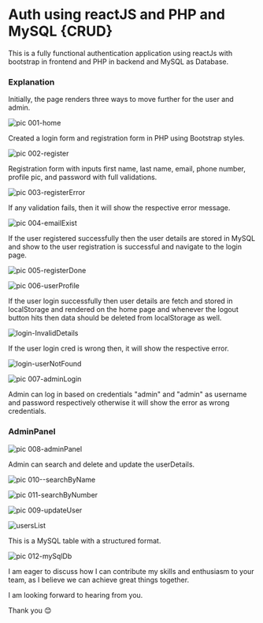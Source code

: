 # Auth using reactJS and PHP and MySQL {CRUD}

This is a fully functional authentication application using reactJs with bootstrap in frontend and PHP in backend and MySQL as Database.



### Explanation
Initially, the page renders three ways to move further for the user and admin.

![pic 001-home](https://github.com/manasakoraganji/Edgroom_AuthApp/assets/95481269/096fd04c-7115-4eeb-ace0-3aa2f4c57774)

Created a login form and registration form in PHP using Bootstrap styles.

![pic 002-register](https://github.com/manasakoraganji/Edgroom_AuthApp/assets/95481269/6d3ab49e-59d2-4771-8c64-bfd358e54820)

Registration form with inputs first name, last name, email, phone number, profile pic, and password with full validations.

![pic 003-registerError](https://github.com/manasakoraganji/Edgroom_AuthApp/assets/95481269/0d40520a-ccd0-4db1-84d2-0c91270b510e)

If any validation fails, then it will show the respective error message.

![pic 004-emailExist](https://github.com/manasakoraganji/Edgroom_AuthApp/assets/95481269/4d24494c-a414-475d-aa34-142903549aca)

If the user registered successfully then the user details are stored in MySQL and show to the user registration is successful and navigate to the login page.

![pic 005-registerDone](https://github.com/manasakoraganji/Edgroom_AuthApp/assets/95481269/49401a1d-2ac0-40e9-a180-a0f984948426)

![pic 006-userProfile](https://github.com/manasakoraganji/Edgroom_AuthApp/assets/95481269/95dfcee0-807d-4535-a79c-48b66e23a9a7)

If the user login successfully then user details are fetch and stored in localStorage and rendered on the home page and whenever the logout button hits then data should be deleted from localStorage as well.

![login-InvalidDetails](https://github.com/manasakoraganji/Edgroom_AuthApp/assets/95481269/60276066-94b1-4a0f-aafc-ecd2f355d385)

If the user login cred is wrong then, it will show the respective error.

![login-userNotFound](https://github.com/manasakoraganji/Edgroom_AuthApp/assets/95481269/49457d9d-f02b-4633-b5c9-f703b8c5f073)



![pic 007-adminLogin](https://github.com/manasakoraganji/Edgroom_AuthApp/assets/95481269/51da260a-6199-4e06-a33b-ceba7f0d8a9d)

Admin can log in based on credentials "admin" and "admin" as username and password respectively otherwise it will show the error as wrong credentials.

### AdminPanel
![pic 008-adminPanel](https://github.com/manasakoraganji/Edgroom_AuthApp/assets/95481269/59e1e4d0-5b44-44f8-998e-d282d8b52ba1)


Admin can search and delete and update the userDetails.

![pic 010--searchByName](https://github.com/manasakoraganji/Edgroom_AuthApp/assets/95481269/849ff334-65ed-4185-8804-6e159f6ae5a6)

![pic 011-searchByNumber](https://github.com/manasakoraganji/Edgroom_AuthApp/assets/95481269/8a55ea58-fa88-4052-891e-9a95addaede8)

![pic 009-updateUser](https://github.com/manasakoraganji/Edgroom_AuthApp/assets/95481269/401a6e85-62de-4b85-a351-7df816ff9259)

![usersList](https://github.com/manasakoraganji/Edgroom_AuthApp/assets/95481269/4a51b0e8-c91c-4a18-a9cf-ef850bbcce39)

This is a MySQL table with a structured format.

![pic 012-mySqlDb](https://github.com/manasakoraganji/Edgroom_AuthApp/assets/95481269/42e20176-b4fe-4269-b875-af88a61083e7)

I am eager to discuss how I can contribute my skills and enthusiasm to your team, as I believe we can achieve great things together.

I am looking forward to hearing from you.

Thank you 😊
